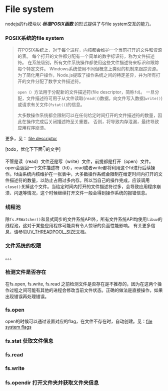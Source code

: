 # File system

nodejs的`fs`模块以 _**标准POSIX函数**_ 的形式提供了与file system交互的能力。


### **POSIX系统的file system**

> 在POSIX系统上，对于每个进程，内核都会维护一个当前打开的文件和资源的表。 每个打开的文件都分配有一个简单的数字标识符，称为文件描述符。 在系统级别，所有文件系统操作都使用这些文件描述符来标识和跟踪每个特定文件。 Windows系统使用不同但概念上类似的机制来跟踪资源。 为了简化用户操作，Node.js提取了操作系统之间的特定差异，并为所有打开的文件分配了数字文件描述符。
>
> `open（）`方法用于分配新的文件描述符(file descriptor，简称`fd`)。 一旦分配，文件描述符可用于从文件读取(`read()`)数据，向文件写入数据(`write()`)或请求有关文件(`fstat()`)的信息。
>
> 大多数操作系统都会限制可以在任何给定时间打开的文件描述符的数量，因此在操作完成后关闭描述符至关重要。 否则，将导致内存泄漏，最终导致应用程序崩溃。

更多，见： [file descriptor](https://nodejs.org/dist/latest-v14.x/docs/api/fs.html#fs_file_descriptors)

[todo，优化下下面👇的文字]

不管是读（read）文件还是写（write）文件，前提都是打开（open）文件。open会返回一个文件描述符（fd），read或者write都将利用这个fd进行后续操作。fd由系统内核维护在一张表中，大多数操作系统会限制在给定时间内打开的文件描述符的数量，以防止占用过多内存。所以当自己的操作完成，应该调用`close()`关掉这个文件。当给定时间内打开的文件描述符过多，会导致应用程序崩溃、闪退等情况，这个时候继续打开文件一般会得到操作系统的报错信息。

### **线程池**

除`fs.FSWatcher()`和显式同步的文件系统API外，所有文件系统API均使用`libuv`的线程池，这对于某些应用程序可能具有令人惊讶的负面性能影响。 有关更多信息，请参见[UV_THREADPOOL_SIZE](https://nodejs.org/dist/latest-v14.x/docs/api/cli.html#cli_uv_threadpool_size_size)文档。

### 文件系统的权限
。。。

### **检测文件是否存在**

在fs.open, fs.write, fs.read 之前检测文件是否存在是不推荐的，因为在这两个操作过程之间可能有其他的进程会修改当前文件状态。正确的做法是直接操作，如果出现错误再处理错误。

### **fs.open**

open的时候可以通过设置对应的flag，在文件不存在时，自动创建。见：[file system flags](https://nodejs.org/dist/latest-v14.x/docs/api/fs.html#fs_file_system_flags)

### **fs.stat 获取文件信息**

### **fs.read**

### **fs.write**


### **fs.opendir 打开文件夹并获取文件夹信息**



